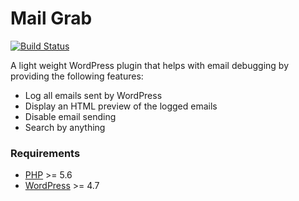 # Mail Grab

[![Build Status](https://www.travis-ci.com/m1r0/mail-grab.svg?branch=master)](https://www.travis-ci.com/m1r0/mail-grab)

A light weight WordPress plugin that helps with email debugging by providing the following features:

* Log all emails sent by WordPress
* Display an HTML preview of the logged emails
* Disable email sending
* Search by anything

### Requirements

 * [PHP](http://php.net/) >= 5.6
 * [WordPress](https://wordpress.org/) >= 4.7
